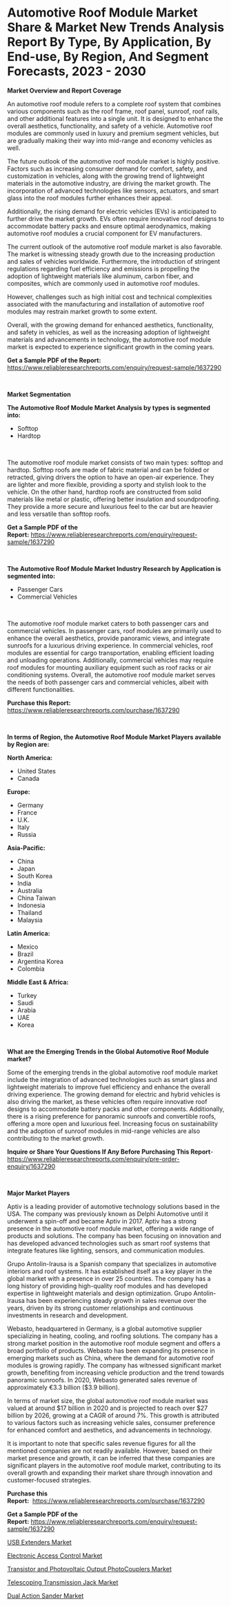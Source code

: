<p><h1>Automotive Roof Module Market Share & Market New Trends Analysis Report By Type, By Application, By End-use, By Region, And Segment Forecasts, 2023 - 2030</h1></p><p><strong>Market Overview and Report Coverage</strong></p>
<p><p>An automotive roof module refers to a complete roof system that combines various components such as the roof frame, roof panel, sunroof, roof rails, and other additional features into a single unit. It is designed to enhance the overall aesthetics, functionality, and safety of a vehicle. Automotive roof modules are commonly used in luxury and premium segment vehicles, but are gradually making their way into mid-range and economy vehicles as well.</p><p>The future outlook of the automotive roof module market is highly positive. Factors such as increasing consumer demand for comfort, safety, and customization in vehicles, along with the growing trend of lightweight materials in the automotive industry, are driving the market growth. The incorporation of advanced technologies like sensors, actuators, and smart glass into the roof modules further enhances their appeal.</p><p>Additionally, the rising demand for electric vehicles (EVs) is anticipated to further drive the market growth. EVs often require innovative roof designs to accommodate battery packs and ensure optimal aerodynamics, making automotive roof modules a crucial component for EV manufacturers.</p><p>The current outlook of the automotive roof module market is also favorable. The market is witnessing steady growth due to the increasing production and sales of vehicles worldwide. Furthermore, the introduction of stringent regulations regarding fuel efficiency and emissions is propelling the adoption of lightweight materials like aluminum, carbon fiber, and composites, which are commonly used in automotive roof modules.</p><p>However, challenges such as high initial cost and technical complexities associated with the manufacturing and installation of automotive roof modules may restrain market growth to some extent.</p><p>Overall, with the growing demand for enhanced aesthetics, functionality, and safety in vehicles, as well as the increasing adoption of lightweight materials and advancements in technology, the automotive roof module market is expected to experience significant growth in the coming years.</p></p>
<p><strong>Get a Sample PDF of the Report:</strong> <a href="https://www.reliableresearchreports.com/enquiry/request-sample/1637290">https://www.reliableresearchreports.com/enquiry/request-sample/1637290</a></p>
<p>&nbsp;</p>
<p><strong>Market Segmentation</strong></p>
<p><strong>The Automotive Roof Module Market Analysis by types is segmented into:</strong></p>
<p><ul><li>Softtop</li><li>Hardtop</li></ul></p>
<p>&nbsp;</p>
<p><p>The automotive roof module market consists of two main types: softtop and hardtop. Softtop roofs are made of fabric material and can be folded or retracted, giving drivers the option to have an open-air experience. They are lighter and more flexible, providing a sporty and stylish look to the vehicle. On the other hand, hardtop roofs are constructed from solid materials like metal or plastic, offering better insulation and soundproofing. They provide a more secure and luxurious feel to the car but are heavier and less versatile than softtop roofs.</p></p>
<p><strong>Get a Sample PDF of the Report:</strong>&nbsp;<a href="https://www.reliableresearchreports.com/enquiry/request-sample/1637290">https://www.reliableresearchreports.com/enquiry/request-sample/1637290</a></p>
<p>&nbsp;</p>
<p><strong>The Automotive Roof Module Market Industry Research by Application is segmented into:</strong></p>
<p><ul><li>Passenger Cars</li><li>Commercial Vehicles</li></ul></p>
<p>&nbsp;</p>
<p><p>The automotive roof module market caters to both passenger cars and commercial vehicles. In passenger cars, roof modules are primarily used to enhance the overall aesthetics, provide panoramic views, and integrate sunroofs for a luxurious driving experience. In commercial vehicles, roof modules are essential for cargo transportation, enabling efficient loading and unloading operations. Additionally, commercial vehicles may require roof modules for mounting auxiliary equipment such as roof racks or air conditioning systems. Overall, the automotive roof module market serves the needs of both passenger cars and commercial vehicles, albeit with different functionalities.</p></p>
<p><strong>Purchase this Report:</strong>&nbsp; <a href="https://www.reliableresearchreports.com/purchase/1637290">https://www.reliableresearchreports.com/purchase/1637290</a></p>
<p>&nbsp;</p>
<p><strong>In terms of Region, the Automotive Roof Module Market Players available by Region are:</strong></p>
<p>
    <p> <strong> North America: </strong>
        <ul>
            <li>United States</li>
            <li>Canada</li>
        </ul>
        </p> 
    <p> <strong> Europe: </strong>
        <ul>
            <li>Germany</li>
            <li>France</li>
            <li>U.K.</li>
            <li>Italy</li>
            <li>Russia</li>
        </ul>
        </p> 
    <p> <strong> Asia-Pacific: </strong>
        <ul>
            <li>China</li>
            <li>Japan</li>
            <li>South Korea</li>
            <li>India</li>
            <li>Australia</li>
            <li>China Taiwan</li>
            <li>Indonesia</li>
            <li>Thailand</li>
            <li>Malaysia</li>
        </ul>
        </p> 
    <p> <strong> Latin America: </strong>
        <ul>
            <li>Mexico</li>
            <li>Brazil</li>
            <li>Argentina Korea</li>
            <li>Colombia</li>
        </ul>
        </p> 
    <p> <strong> Middle East & Africa: </strong>
        <ul>
            <li>Turkey</li>
            <li>Saudi</li>
            <li>Arabia</li>
            <li>UAE</li>
            <li>Korea</li>
        </ul>
    </p>
    </p>
<p>&nbsp;</p>
<p><strong>What are the Emerging Trends in the Global Automotive Roof Module market?</strong></p>
<p><p>Some of the emerging trends in the global automotive roof module market include the integration of advanced technologies such as smart glass and lightweight materials to improve fuel efficiency and enhance the overall driving experience. The growing demand for electric and hybrid vehicles is also driving the market, as these vehicles often require innovative roof designs to accommodate battery packs and other components. Additionally, there is a rising preference for panoramic sunroofs and convertible roofs, offering a more open and luxurious feel. Increasing focus on sustainability and the adoption of sunroof modules in mid-range vehicles are also contributing to the market growth.</p></p>
<p><strong>Inquire or Share Your Questions If Any Before Purchasing This Report</strong>- <a href="https://www.reliableresearchreports.com/enquiry/pre-order-enquiry/1637290">https://www.reliableresearchreports.com/enquiry/pre-order-enquiry/1637290</a></p>
<p>&nbsp;</p>
<p><strong>Major Market Players</strong></p>
<p><p>Aptiv is a leading provider of automotive technology solutions based in the USA. The company was previously known as Delphi Automotive until it underwent a spin-off and became Aptiv in 2017. Aptiv has a strong presence in the automotive roof module market, offering a wide range of products and solutions. The company has been focusing on innovation and has developed advanced technologies such as smart roof systems that integrate features like lighting, sensors, and communication modules.</p><p>Grupo Antolin-Irausa is a Spanish company that specializes in automotive interiors and roof systems. It has established itself as a key player in the global market with a presence in over 25 countries. The company has a long history of providing high-quality roof modules and has developed expertise in lightweight materials and design optimization. Grupo Antolin-Irausa has been experiencing steady growth in sales revenue over the years, driven by its strong customer relationships and continuous investments in research and development.</p><p>Webasto, headquartered in Germany, is a global automotive supplier specializing in heating, cooling, and roofing solutions. The company has a strong market position in the automotive roof module segment and offers a broad portfolio of products. Webasto has been expanding its presence in emerging markets such as China, where the demand for automotive roof modules is growing rapidly. The company has witnessed significant market growth, benefiting from increasing vehicle production and the trend towards panoramic sunroofs. In 2020, Webasto generated sales revenue of approximately €3.3 billion ($3.9 billion).</p><p>In terms of market size, the global automotive roof module market was valued at around $17 billion in 2020 and is projected to reach over $27 billion by 2026, growing at a CAGR of around 7%. This growth is attributed to various factors such as increasing vehicle sales, consumer preference for enhanced comfort and aesthetics, and advancements in technology.</p><p>It is important to note that specific sales revenue figures for all the mentioned companies are not readily available. However, based on their market presence and growth, it can be inferred that these companies are significant players in the automotive roof module market, contributing to its overall growth and expanding their market share through innovation and customer-focused strategies.</p></p>
<p><strong>Purchase this Report:</strong>&nbsp;&nbsp;<a href="https://www.reliableresearchreports.com/purchase/1637290">https://www.reliableresearchreports.com/purchase/1637290</a></p>
<p></p>
<p><strong>Get a Sample PDF of the Report:</strong>&nbsp;<a href="https://www.reliableresearchreports.com/enquiry/request-sample/1637290">https://www.reliableresearchreports.com/enquiry/request-sample/1637290</a></p>
<p><p><a href="https://www.linkedin.com/pulse/usb-extenders-market-research-report-provides-thorough-industry-1er4e/">USB Extenders Market</a></p><p><a href="https://www.linkedin.com/pulse/electronic-access-control-market-share-amp-new-trends-analysis-7plge/">Electronic Access Control Market</a></p><p><a href="https://www.linkedin.com/pulse/transistor-photovoltaic-output-photocouplers-market-size-ka9ge/">Transistor and Photovoltaic Output PhotoCouplers Market</a></p><p><a href="https://medium.com/@tatemonahan564856/telescoping-transmission-jack-market-size-growth-forecast-2023-2030-931d18d9e911">Telescoping Transmission Jack Market</a></p><p><a href="https://medium.com/@kristakutch7227/dual-action-sander-market-size-growth-forecast-2023-2030-58572258e4f6">Dual Action Sander Market</a></p></p>
